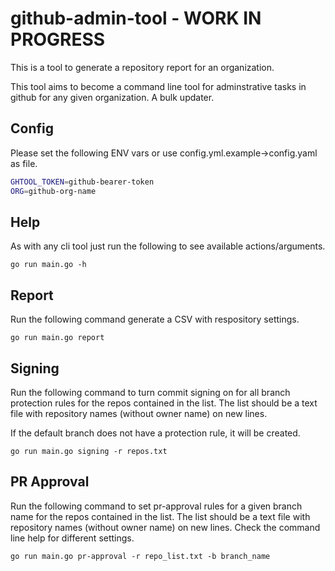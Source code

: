 # github-admin-tool - WORK IN PROGRESS

This is a tool to generate a repository report for an organization.

This tool aims to become a command line tool for adminstrative tasks in github for any given organization.  A bulk updater.

## Config

Please set the following ENV vars or use config.yml.example->config.yaml as file.

```bash
GHTOOL_TOKEN=github-bearer-token
ORG=github-org-name
```

## Help

As with any cli tool just run the following to see available actions/arguments.

`go run main.go -h`

## Report

Run the following command generate a CSV with respository settings.

`go run main.go report`

## Signing

Run the following command to turn commit signing on for all branch protection rules for the repos contained in the list.   The list should be a text file with repository names (without owner name) on new lines.

If the default branch does not have a protection rule, it will be created.

`go run main.go signing -r repos.txt`

## PR Approval

Run the following command to set pr-approval rules for a given branch name for the repos contained in the list.   The list should be a text file with repository names (without owner name) on new lines.  Check the command line help for different settings.

`go run main.go pr-approval -r repo_list.txt -b branch_name`
